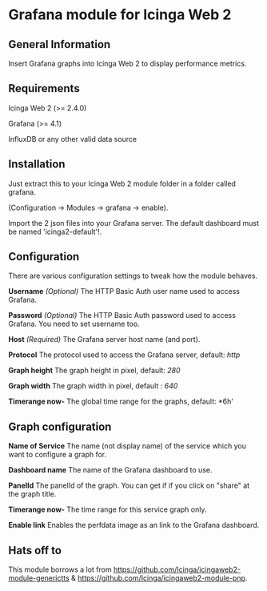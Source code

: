 # Grafana module for Icinga Web 2

## General Information

Insert Grafana graphs into Icinga Web 2 to display performance metrics.

## Requirements

Icinga Web 2 (>= 2.4.0)

Grafana (>= 4.1)

InfluxDB or any other valid data source

## Installation

Just extract this to your Icinga Web 2 module folder in a folder called grafana.

(Configuration -> Modules -> grafana -> enable).

Import the 2 json files into your Grafana server. The default dashboard must be named 'icinga2-default'!.

## Configuration

There are various configuration settings to tweak how the module behaves.

**Username**
*(Optional)* The HTTP Basic Auth user name used to access Grafana. 

**Password**
*(Optional)* The HTTP Basic Auth password used to access Grafana. You need to set username too.

**Host**
*(Required)* The Grafana server host name (and port).

**Protocol**
The protocol used to access the Grafana server, default: *http*

**Graph height**
The graph height in pixel, default: *280*

**Graph width**
The graph width in pixel, default : *640*

**Timerange now-**
The global time range for the graphs, default: *6h'

## Graph configuration

**Name of Service**
The name (not display name) of the service which you want to configure a graph for.

**Dashboard name**
The name of the Grafana dashboard to use.

**PanelId**
The panelId of the graph. You can get if if you click on "share" at the graph title.

**Timerange now-**
The time range for this service graph only.

**Enable link**
Enables the perfdata image as an link to the Grafana dashboard.

## Hats off to

This module borrows a lot from https://github.com/Icinga/icingaweb2-module-generictts & https://github.com/Icinga/icingaweb2-module-pnp.

